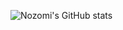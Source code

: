 ![Nozomi's GitHub stats](https://github-readme-stats.vercel.app/api?username=keiaa-75&show_icons=false&theme=transparent&rank_icon=github&include_all_commits=true&hide=contribs,issues)

<!---
nozomi-75/nozomi-75 is a ✨ special ✨ repository because its `README.md` (this file) appears on your GitHub profile.
You can click the Preview link to take a look at your changes.
--->
